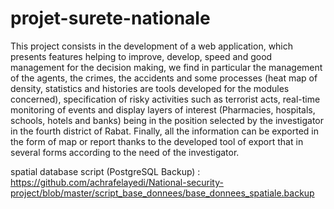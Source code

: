 # projet-surete-nationale

This project consists in the development of a web application, which presents features helping to improve, develop, speed and good management for the decision making, we find in particular the management of the agents, the crimes, the accidents and some processes (heat map of density, statistics and histories are tools developed for the modules concerned), specification of risky activities such as terrorist acts, real-time monitoring of events and display layers of interest (Pharmacies, hospitals, schools, hotels and banks) being in the position selected by the investigator in the fourth district of Rabat.
Finally, all the information can be exported in the form of map or report thanks to the developed tool of export that in several forms according to the need of the investigator.

spatial database script (PostgreSQL Backup) : https://github.com/achrafelayedi/National-security-project/blob/master/script_base_donnees/base_donnees_spatiale.backup

